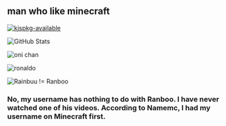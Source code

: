 ## man who like minecraft

[![kjspkg-available](https://github-production-user-asset-6210df.s3.amazonaws.com/79367505/250114674-fb848719-d52e-471b-a6cf-2c0ea6729f1c.svg)](https://github.com/Modern-Modpacks/kjspkg)

![GitHub Stats](https://github-readme-stats.vercel.app/api?username=realrainbuu&theme=shades-of-purple&show_icons=true)

![oni chan](https://github.com/RealRainbuu/RealRainbuu/assets/77862418/cf9380cd-4a6b-4ad9-95a2-56dc3701b5a9)

![ronaldo](https://github.com/RealRainbuu/RealRainbuu/assets/77862418/15063fc1-69f8-478c-9861-6133495b8f8f)

![Rainbuu != Ranboo](https://github.com/RealRainbuu/RealRainbuu/assets/77862418/1d40ed4b-ac61-4377-8daa-7a06520fa825)

### No, my username has nothing to do with Ranboo. I have never watched one of his videos. According to Namemc, I had my username on Minecraft first.
